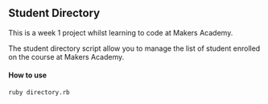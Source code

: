 Student Directory
------------------

This is a week 1 project whilst learning to code at Makers Academy.

The student directory script allow you to manage the list of student enrolled on the course at Makers Academy.

#### How to use

```shell
ruby directory.rb
```
